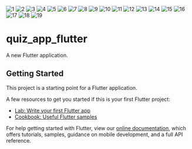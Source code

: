 ![1](https://user-images.githubusercontent.com/80968009/115813227-3de65480-a40c-11eb-8672-cc4bbd30d028.png)
![2](https://user-images.githubusercontent.com/80968009/115813228-3fb01800-a40c-11eb-919e-ea4f6cea1519.png)
![3](https://user-images.githubusercontent.com/80968009/115813230-4048ae80-a40c-11eb-9b36-4fbf63b666b3.png)
![4](https://user-images.githubusercontent.com/80968009/115813231-40e14500-a40c-11eb-94a4-5c94d9191a9b.png)
![5](https://user-images.githubusercontent.com/80968009/115813234-4179db80-a40c-11eb-8369-63fcd5fec6e9.png)
![6](https://user-images.githubusercontent.com/80968009/115813236-4179db80-a40c-11eb-900e-d37552a3dfdf.png)
![7](https://user-images.githubusercontent.com/80968009/115813239-42ab0880-a40c-11eb-8b55-be68dadcf749.png)
![8](https://user-images.githubusercontent.com/80968009/115813249-43dc3580-a40c-11eb-82d3-99c731961c70.png)
![9](https://user-images.githubusercontent.com/80968009/115813251-450d6280-a40c-11eb-8dd7-701b426a1879.png)
![10](https://user-images.githubusercontent.com/80968009/115813252-45a5f900-a40c-11eb-91c6-f15c5fbdd714.png)
![11](https://user-images.githubusercontent.com/80968009/115813253-463e8f80-a40c-11eb-8888-014390cfd584.png)
![12](https://user-images.githubusercontent.com/80968009/115813255-46d72600-a40c-11eb-8b05-07007ab791bb.png)
![13](https://user-images.githubusercontent.com/80968009/115813256-476fbc80-a40c-11eb-924f-737f97e6893d.png)
![14](https://user-images.githubusercontent.com/80968009/115813257-48a0e980-a40c-11eb-9a62-24cb8828734d.png)
![15](https://user-images.githubusercontent.com/80968009/115813259-49398000-a40c-11eb-81f5-bdf46e33af13.png)
![16](https://user-images.githubusercontent.com/80968009/115813263-49d21680-a40c-11eb-8f6e-5ef66162e454.png)
![17](https://user-images.githubusercontent.com/80968009/115813264-4a6aad00-a40c-11eb-9982-4df53c5d0145.png)
![18](https://user-images.githubusercontent.com/80968009/115813265-4b034380-a40c-11eb-8e2c-2c095047d656.png)
![19](https://user-images.githubusercontent.com/80968009/115813267-4b034380-a40c-11eb-8ba3-c7fc34539b7f.png)


# quiz_app_flutter

A new Flutter application.

## Getting Started

This project is a starting point for a Flutter application.

A few resources to get you started if this is your first Flutter project:

- [Lab: Write your first Flutter app](https://flutter.dev/docs/get-started/codelab)
- [Cookbook: Useful Flutter samples](https://flutter.dev/docs/cookbook)

For help getting started with Flutter, view our
[online documentation](https://flutter.dev/docs), which offers tutorials,
samples, guidance on mobile development, and a full API reference.
